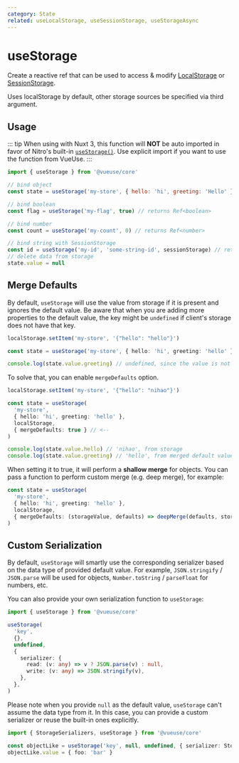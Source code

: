 ```yaml
---
category: State
related: useLocalStorage, useSessionStorage, useStorageAsync
---
```


# useStorage

Create a reactive ref that can be used to access & modify [LocalStorage](https://developer.mozilla.org/en-US/docs/Web/API/Window/localStorage) or [SessionStorage](https://developer.mozilla.org/en-US/docs/Web/API/Window/sessionStorage).

Uses localStorage by default, other storage sources be specified via third argument.

## Usage

::: tip
When using with Nuxt 3, this function will **NOT** be auto imported in favor of Nitro's built-in [`useStorage()`](https://nitro.unjs.io/guide/storage). Use explicit import if you want to use the function from VueUse.
:::

```js
import { useStorage } from '@vueuse/core'

// bind object
const state = useStorage('my-store', { hello: 'hi', greeting: 'Hello' })

// bind boolean
const flag = useStorage('my-flag', true) // returns Ref<boolean>

// bind number
const count = useStorage('my-count', 0) // returns Ref<number>

// bind string with SessionStorage
const id = useStorage('my-id', 'some-string-id', sessionStorage) // returns Ref<string>
// delete data from storage
state.value = null
```

## Merge Defaults

By default, `useStorage` will use the value from storage if it is present and ignores the default value. Be aware that when you are adding more properties to the default value, the key might be `undefined` if client's storage does not have that key.

```ts
localStorage.setItem('my-store', '{"hello": "hello"}')

const state = useStorage('my-store', { hello: 'hi', greeting: 'hello' }, localStorage)

console.log(state.value.greeting) // undefined, since the value is not presented in storage
```

To solve that, you can enable `mergeDefaults` option.

```ts
localStorage.setItem('my-store', '{"hello": "nihao"}')

const state = useStorage(
  'my-store',
  { hello: 'hi', greeting: 'hello' },
  localStorage,
  { mergeDefaults: true } // <--
)

console.log(state.value.hello) // 'nihao', from storage
console.log(state.value.greeting) // 'hello', from merged default value
```

When setting it to true, it will perform a **shallow merge** for objects. You can pass a function to perform custom merge (e.g. deep merge), for example:

```ts
const state = useStorage(
  'my-store',
  { hello: 'hi', greeting: 'hello' },
  localStorage,
  { mergeDefaults: (storageValue, defaults) => deepMerge(defaults, storageValue) } // <--
)
```

## Custom Serialization

By default, `useStorage` will smartly use the corresponding serializer based on the data type of provided default value. For example, `JSON.stringify` / `JSON.parse` will be used for objects, `Number.toString` / `parseFloat` for numbers, etc.

You can also provide your own serialization function to `useStorage`:

```ts
import { useStorage } from '@vueuse/core'

useStorage(
  'key',
  {},
  undefined,
  {
    serializer: {
      read: (v: any) => v ? JSON.parse(v) : null,
      write: (v: any) => JSON.stringify(v),
    },
  },
)
```

Please note when you provide `null` as the default value, `useStorage` can't assume the data type from it. In this case, you can provide a custom serializer or reuse the built-in ones explicitly.

```ts
import { StorageSerializers, useStorage } from '@vueuse/core'

const objectLike = useStorage('key', null, undefined, { serializer: StorageSerializers.object })
objectLike.value = { foo: 'bar' }
```
